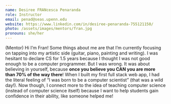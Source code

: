 ```yaml
---
name: Desiree FRANcesca Penaranda 
role: Instructor
email: penad@seas.upenn.edu
website: https://www.linkedin.com/in/desiree-penaranda-755121150/
photo: /assets/images/mentors/fran.jpg
pronouns: she/her
---
```



(Mentor)  Hi I’m Fran! Some things about me are that I’m currently focusing on tapping into my artistic side (guitar, piano, painting and writing). I was hesitant to declare CS for 1.5 years because I thought I was not good enough to be a computer programmer. But I was wrong. It was about believing in yourself, because **once you believe you CAN you are more than 70% of the way there**! When I built my first full stack web app, I had the literal feeling of “I was born to be a computer scientist” (that was a wild day!). Now though, I connect more to the idea of teaching computer science (instead of computer science itself) because I want to help students gain confidence in their ability, like someone helped me! 

